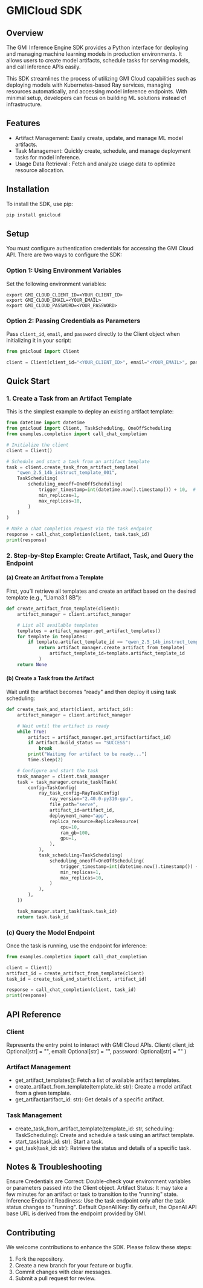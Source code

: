 # GMICloud SDK

## Overview

The GMI Inference Engine SDK provides a Python interface for deploying and managing machine learning models in
production environments. It allows users to create model artifacts, schedule tasks for serving models, and call
inference APIs easily.

This SDK streamlines the process of utilizing GMI Cloud capabilities such as deploying models with Kubernetes-based Ray
services, managing resources automatically, and accessing model inference endpoints. With minimal setup, developers can
focus on building ML solutions instead of infrastructure.

## Features

- Artifact Management: Easily create, update, and manage ML model artifacts.
- Task Management: Quickly create, schedule, and manage deployment tasks for model inference.
- Usage Data Retrieval : Fetch and analyze usage data to optimize resource allocation.

## Installation

To install the SDK, use pip:

```bash
pip install gmicloud
```

## Setup

You must configure authentication credentials for accessing the GMI Cloud API. There are two ways to configure the SDK:

### Option 1: Using Environment Variables

Set the following environment variables:

```shell
export GMI_CLOUD_CLIENT_ID=<YOUR_CLIENT_ID>
export GMI_CLOUD_EMAIL=<YOUR_EMAIL>
export GMI_CLOUD_PASSWORD=<YOUR_PASSWORD>
```

### Option 2: Passing Credentials as Parameters

Pass `client_id`, `email`, and `password` directly to the Client object when initializing it in your script:

```python
from gmicloud import Client

client = Client(client_id="<YOUR_CLIENT_ID>", email="<YOUR_EMAIL>", password="<YOUR_PASSWORD>")
```

## Quick Start

### 1. Create a Task from an Artifact Template

This is the simplest example to deploy an existing artifact template:

```python
from datetime import datetime
from gmicloud import Client, TaskScheduling, OneOffScheduling
from examples.completion import call_chat_completion

# Initialize the client
client = Client()

# Schedule and start a task from an artifact template
task = client.create_task_from_artifact_template(
    "qwen_2.5_14b_instruct_template_001",
    TaskScheduling(
        scheduling_oneoff=OneOffScheduling(
            trigger_timestamp=int(datetime.now().timestamp()) + 10,  # Delay by 10 seconds
            min_replicas=1,
            max_replicas=10,
        )
    )
)

# Make a chat completion request via the task endpoint
response = call_chat_completion(client, task.task_id)
print(response)
```

### 2. Step-by-Step Example: Create Artifact, Task, and Query the Endpoint

#### (a) Create an Artifact from a Template

First, you’ll retrieve all templates and create an artifact based on the desired template (e.g., "Llama3.1 8B"):

```python
def create_artifact_from_template(client):
    artifact_manager = client.artifact_manager

    # List all available templates
    templates = artifact_manager.get_artifact_templates()
    for template in templates:
        if template.artifact_template_id == "qwen_2.5_14b_instruct_template_001":
            return artifact_manager.create_artifact_from_template(
                artifact_template_id=template.artifact_template_id
            )
    return None
```

#### (b) Create a Task from the Artifact

Wait until the artifact becomes "ready" and then deploy it using task scheduling:

```python
def create_task_and_start(client, artifact_id):
    artifact_manager = client.artifact_manager

    # Wait until the artifact is ready
    while True:
        artifact = artifact_manager.get_artifact(artifact_id)
        if artifact.build_status == "SUCCESS":
            break
        print("Waiting for artifact to be ready...")
        time.sleep(2)

    # Configure and start the task
    task_manager = client.task_manager
    task = task_manager.create_task(Task(
        config=TaskConfig(
            ray_task_config=RayTaskConfig(
                ray_version="2.40.0-py310-gpu",
                file_path="serve",
                artifact_id=artifact_id,
                deployment_name="app",
                replica_resource=ReplicaResource(
                    cpu=10,
                    ram_gb=100,
                    gpu=1,
                ),
            ),
            task_scheduling=TaskScheduling(
                scheduling_oneoff=OneOffScheduling(
                    trigger_timestamp=int(datetime.now().timestamp()) + 10,
                    min_replicas=1,
                    max_replicas=10,
                )
            ),
        ),
    ))

    task_manager.start_task(task.task_id)
    return task.task_id
```

### (c) Query the Model Endpoint

Once the task is running, use the endpoint for inference:

```python
from examples.completion import call_chat_completion

client = Client()
artifact_id = create_artifact_from_template(client)
task_id = create_task_and_start(client, artifact_id)

response = call_chat_completion(client, task_id)
print(response)
```

## API Reference

### Client

Represents the entry point to interact with GMI Cloud APIs.
Client(
client_id: Optional[str] = "",
email: Optional[str] = "",
password: Optional[str] = ""
)

### Artifact Management

* get_artifact_templates(): Fetch a list of available artifact templates.
* create_artifact_from_template(template_id: str): Create a model artifact from a given template.
* get_artifact(artifact_id: str): Get details of a specific artifact.

### Task Management

* create_task_from_artifact_template(template_id: str, scheduling: TaskScheduling): Create and schedule a task using an
  artifact template.
* start_task(task_id: str): Start a task.
* get_task(task_id: str): Retrieve the status and details of a specific task.

## Notes & Troubleshooting

Ensure Credentials are Correct: Double-check your environment variables or parameters passed into the Client object.
Artifact Status: It may take a few minutes for an artifact or task to transition to the "running" state.
Inference Endpoint Readiness: Use the task endpoint only after the task status changes to "running".
Default OpenAI Key: By default, the OpenAI API base URL is derived from the endpoint provided by GMI.

## Contributing

We welcome contributions to enhance the SDK. Please follow these steps:

1. Fork the repository.
2. Create a new branch for your feature or bugfix.
3. Commit changes with clear messages.
4. Submit a pull request for review.